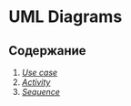 # UML Diagrams 
## Содержание  
1. *[Use case](https://github.com/Cemiroling/BF-LB/blob/master/Diagrams/Use%20case/Readme.md)*
2. *[Activity](https://github.com/Cemiroling/BF-LB/blob/master/Diagrams/Activity/Readme.md)*
3. *[Sequence](https://github.com/Cemiroling/BF-LB/tree/master/Diagrams/Sequence/Readme.md)*
